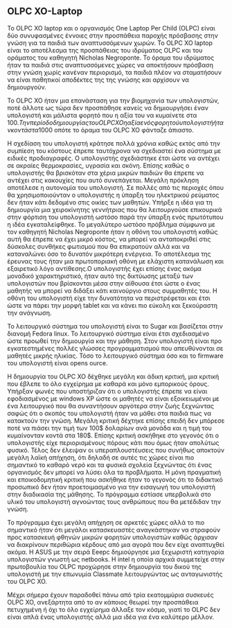 ## OLPC XO-Laptop

Το OLPC XO laptop και ο οργανισμός One Laptop Per Child (OLPC) είναι δύο συνυφασμένες έννοιες στην προσπάθεια παροχής πρόσβασης στην γνώση για τα παιδιά των αναπτυσσόμενων χωρών. Το OLPC XO laptop είναι το αποτέλεσμα της προσπάθειας του ιδρύματος OLPC  και του οράματος του καθηγητή Nicholas Negroponte. Το όραμα του ιδρύματος ήταν τα παιδιά στις αναπτυσσόμενες χώρες να αποκτήσουν πρόσβαση στην γνώση χωρίς κανέναν περιορισμό, τα παιδιά πλέον να σταματήσουν να είναι παθητικοί αποδέκτες της της γνώσης και αρχίσουν να δημιουργούν.

Το OLPC XO ήταν μια επανάσταση για την βιομηχανία των υπολογιστών, ποτέ άλλοτε ως τώρα δεν προσπάθησε κανείς να δημιουργήσει έναν υπολογιστή και μάλιστα φορητό που η αξία του να κυμαίνετε στα 100$. Την περίοδο δημιουργίας του OLPC XO η αξία ενός φορητού υπολογιστή ήταν κοντά στα 1000$ οπότε το όραμα του OLPC XO φάνταζε άπιαστο. 

Η σχεδίαση του υπολογιστή κράτησε πολλά χρόνια καθώς εκτός από την συμπίεση του κόστους έπρεπε ταυτόχρονα να σχεδιαστεί ένα σύστημα με ειδικές προδιαγραφές. Ο υπολογιστής σχεδιάστηκε έτσι ώστε να αντέχει σε ακραίες θερμοκρασίες, υγρασία και σκόνη. Επίσης καθώς ο υπολογιστής θα βρισκόταν στα χέρια μικρών παιδιών θα έπρεπε να αντέχει στις κακουχίες που αυτό συνεπάγεται. Μεγάλη πρόκληση αποτέλεσε η αυτονομία του υπολογιστή. Σε πολλές από τις περιοχές όπου θα χρησιμοποιούνταν ο υπολογιστής η ύπαρξη του ηλεκτρικού ρεύματος δεν ήταν κάτι δεδομένο στις οικίες των μαθητών. Υπήρξε η ιδέα για τη δημιουργία μια χειροκίνητης γεννήτριας που θα λειτουργούσε επικουρικά στην φόρτιση του υπολογιστή  ωστόσο παρά την ύπαρξη ενός πρωτότυπου η ιδέα εγκαταλείφθηκε. Το μεγαλύτερο ωστόσο πρόβλημα σύμφωνα με τον καθηγητή Nicholas Negroponte ήταν η οθόνη του υπολογιστή καθώς αυτή θα έπρεπε να έχει μικρό κόστος, να μπορεί να  ανταποκριθεί στις δύσκολες συνθήκες φωτισμού που θα επικρατούν αλλά και να καταναλώνει όσο το δυνατόν μικρότερη ενέργεια. Το αποτέλεσμα της έρευνας τους ήταν μια πρωτοποριακή οθόνη με ελάχιστη κατανάλωση και εξαιρετικό λόγο αντίθεσης.Ο υπολογιστής έχει επίσης ένας ακόμα μοναδικό χαρακτηριστικό, ήταν αυτό της δικτύωσης μεταξύ των υπολογιστών που βρίσκονται μέσα στην αίθουσα έτσι ώστε ο ένας μαθητής να μπορεί να διδάξει κάτι καινούργιο στους συμμαθητές του. Η οθόνη του υπολογιστή είχε την δυνατότητα να περιστρέφεται και έτσι ώστε να πάρει την μορφή tablet και να κάνει πιο εύκολη και ξεκούραστη την ανάγνωση.

Το λειτουργικό σύστημα του υπολογιστή είναι το Sugar και βασίζεται στην διανομή Fedora linux. Το λειτουργικό σύστημα είναι έτσι σχεδιασμένο ώστε προωθεί την δημιουργία και την μάθηση. Στον υπολογιστή είναι προ εγκατεστημένες πολλές γλώσσες προγραμματισμού που απευθύνονται σε μαθητές μικρής ηλικίας. Τόσο το λειτουργικό σύστημα όσο και το firmware του υπολογιστή είναι opens ource.

Η δημιουργία του OLPC XO δέχθηκε μεγάλη και άδικη κριτική, μια κριτική που έβλεπε το όλο εγχείρημα με καθαρά και μόνο εμπορικούς όρους. Υπήρξαν φωνές που υποστήριζαν ότι ο υπολογιστής έπρεπε να είναι εφοδιασμένος με windows XP ώστε οι μαθητές να είναι εξοικειωμένοι με ένα λειτουργικό που θα συναντήσουν αργότερα στην ζωής ξεχνώντας σαφώς ότι ο σκοπός του υπολογιστή ήταν να μάθει στα παιδιά πως να κατακτούν την γνώση. Μεγάλη κριτική δέχτηκε επίσης επειδή δεν μπόρεσε ποτέ να πιάσει την τιμή των 100$ δολαρίων ανά μονάδα και η τιμή του κυμαίνονταν κοντά στα 180$. Επίσης κριτική ασκήθηκε στο γεγονός ότι ο υπολογιστής είχε περιορισμένους πόρους κάτι  που όμως ήταν απολύτως φυσικό. Τέλος δεν έλειψαν οι υπεραπλουστέυσεις που συνήθως αποκτούν μεγάλη λαϊκή απήχηση, ότι δηλαδή σε αυτές τις χώρες είναι πιο σημαντικό το καθαρό νερό και τα φυσικά σχολεία ξεχνώντας ότι ένας οργανισμός δεν μπορεί να λύσει όλα τα προβλήματα. Η μόνη πραγματική  και εποικοδομητική κριτική που ασκήθηκε ήταν το γεγονός ότι το διδακτικό προσωπικό δεν ήταν προετοιμασμένο για την εισαγωγή του υπολογιστή στην διαδικασία της μάθησης. Το πρόγραμμα εστίασε υπερβολικά στο υλικό του υπολογιστή αγνοώντας τους ανθρώπους που θα μετέδιδαν την γνώση.

Το πρόγραμμα έχει μεγάλη απήχηση σε αρκετές χώρες αλλά το πιο σημαντικό ήταν ότι μεγάλοι κατασκευαστές αναγκάστηκαν να στραφούν προς κατασκευή φθηνών μικρών φορητών υπολογιστών καθώς άρχισαν να διακρίνουν περιθώρια κέρδους από μια αγορά που δεν είχε αναπτυχθεί ακόμα. Η ASUS με την σειρά Eeepc δημιούργησε μια ξεχωριστή κατηγορία υπολογιστών γνωστή ως netbooks. Η intel η οποία αρχικά συμμετείχε στην πρωτοβουλία του OLPC προχώρησε στην δημιουργία του δικού της υπολογιστή με την επωνυμία Classmate λειτουργώντας ως ανταγωνιστής του OLPC XO.

Μέχρι σήμερα έχουν παραδοθεί πάνω από τρία εκατομμύρια συσκευές OLPC XO, ανεξάρτητα από το αν κάποιος θεωρεί την προσπάθεια πετυχημένη ή όχι το όλο εγχείρημα άλλαξε τον κόσμο, γιατί το OLPC δεν είναι απλά ένας υπολογιστής αλλά μια ιδέα για ένα καλύτερο μέλλον.
